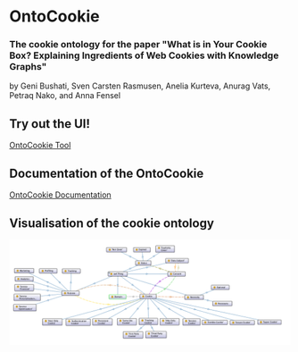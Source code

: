 # OntoCookie

### The cookie ontology for the paper "What is in Your Cookie Box? Explaining Ingredients of Web Cookies with Knowledge Graphs"
by Geni Bushati, Sven Carsten Rasmusen, Anelia Kurteva, Anurag Vats, Petraq Nako, and Anna Fensel

## Try out the UI!
[OntoCookie Tool](https://stiinnsbruck.github.io/OntoCookie/tool/cookie_application/build/web/index.html#/)

## Documentation of the OntoCookie
[OntoCookie Documentation](https://genibushati.github.io/OntoCookie.io/)

## Visualisation of the cookie ontology
![Cookie Ontology](/images/OntoCookie_v1.2.png?raw=true "The OntoCookie ontology")




